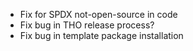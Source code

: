 * Fix for SPDX not-open-source in code 
* Fix bug in THO release process?
* Fix bug in template package installation
